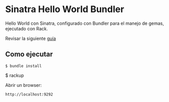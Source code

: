 # Sinatra Hello World Bundler
Hello World con Sinatra, configurado con Bundler para el manejo de gemas, ejecutado con Rack.

Revisar la siguiente [guía](http://gembundler.com/sinatra.html)

## Como ejecutar

	$ bundle install
  $ rackup

Abrir un browser:
	
	http://localhost:9292